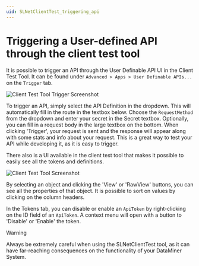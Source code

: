 ```yaml
---
uid: SLNetClientTest_triggering_api
---
```


# Triggering a User-defined API through the client test tool

It is possible to trigger an API through the User Definable API UI in the Client Test Tool. It can be found under `Advanced > Apps > User Definable APIs...` on the `Trigger` tab.

![Client Test Tool Trigger Screenshot](~/user-guide/images/UDAPIS_ClientTestToolTrigger.jpg)

To trigger an API, simply select the API Definition in the dropdown. This will automatically fill in the route in the textbox below. Choose the `RequestMethod` from the dropdown and enter your secret in the Secret textbox. Optionally, you can fill in a request body in the large textbox on the bottom. When clicking 'Trigger', your request is sent and the response will appear along with some stats and info about your request. This is a great way to test your API while developing it, as it is easy to trigger.

There also is a UI available in the client test tool that makes it possible to easily see all the tokens and definitions.

![Client Test Tool Screenshot](~/user-guide/images/UDAPIS_ClientTestTool.jpg)

By selecting an object and clicking the 'View' or 'RawView' buttons, you can see all the properties of that object. It is possible to sort on values by clicking on the column headers.

In the Tokens tab, you can disable or enable an `ApiToken` by right-clicking on the ID field of an `ApiToken`. A context menu will open with a button to 'Disable' or 'Enable' the token.

> [!WARNING]
> Always be extremely careful when using the SLNetClientTest tool, as it can have far-reaching consequences on the functionality of your DataMiner System.